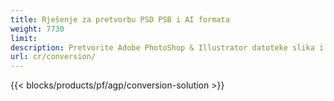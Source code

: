 ```yaml
---
title: Rješenje za pretvorbu PSD PSB i AI formata
weight: 7730
limit: 
description: Pretvorite Adobe PhotoShop & Illustrator datoteke slika i drugih formata
url: cr/conversion/
---
```


{{< blocks/products/pf/agp/conversion-solution >}} 
